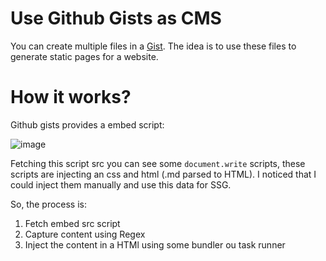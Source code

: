 # Use Github Gists as CMS

You can create multiple files in a [Gist](https://docs.github.com/en/get-started/writing-on-github/editing-and-sharing-content-with-gists/creating-gists#about-gists). The idea is to use these files to generate static pages for a website.

# How it works?

Github gists provides a embed script:

![image](https://github.com/user-attachments/assets/adf37a24-41e2-4871-bd84-337f0cb1f434)

Fetching this script src you can see some `document.write` scripts, these scripts are injecting an css and html (.md parsed to HTML). I noticed that I could inject them manually and use this data for SSG.

So, the process is:

1. Fetch embed src script
2. Capture content using Regex
3. Inject the content in a HTMl using some bundler ou task runner
